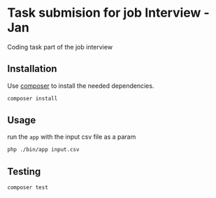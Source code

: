 # Task submision for job Interview - Jan

Coding task part of the job interview

## Installation

Use [composer](https://getcomposer.org/) to install the needed dependencies.

```bash
composer install
```

## Usage

run the `app` with the input csv file as a param

```bash
php ./bin/app input.csv
```

## Testing

```bash
composer test
```
